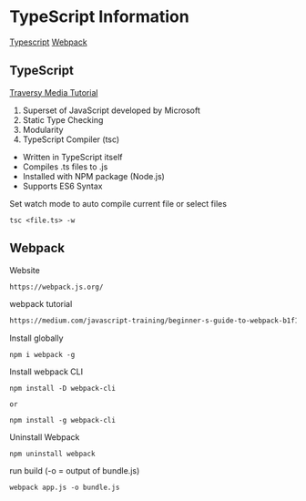 # TypeScript Information

[Typescript](https://www.typescriptlang.org/)
[Webpack](#Webpack)

## TypeScript

[Traversy Media Tutorial](https://www.youtube.com/watch?v=rAy_3SlqT-E)
1. Superset of JavaScript developed by Microsoft
2. Static Type Checking
3. Modularity
4. TypeScript Compiler (tsc)
- Written in TypeScript itself
- Compiles .ts files to .js
- Installed with NPM package (Node.js)
- Supports ES6 Syntax

Set watch mode to auto compile current file or select files
```
tsc <file.ts> -w
```
## Webpack

Website
```html
https://webpack.js.org/
```

webpack tutorial
```html
https://medium.com/javascript-training/beginner-s-guide-to-webpack-b1f1a3638460
```

Install globally
```
npm i webpack -g
```

Install webpack CLI
```
npm install -D webpack-cli

or

npm install -g webpack-cli
```

Uninstall Webpack
```
npm uninstall webpack
```

run build (-o = output of bundle.js)
```
webpack app.js -o bundle.js
```

